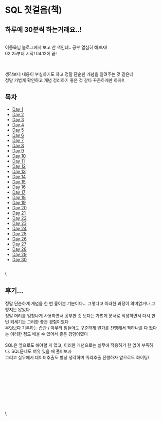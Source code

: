 # SQL 첫걸음(책)

## 하루에 30분씩 하는거래요..!

\
이동욱님 블로그에서 보고 산 책인데.. 공부 열심히 해보자!\
02.25부터 시작! 04.12에 끝!

\
\
생각보다 내용이 부실하기도 하고 정말 단순한 개념을 알려주는 것 같은데\
정말 가볍게 확인하고 개념 정리하기 좋은 것 같다 꾸준하게만 하자!\


## 목차

* [Day 1](day1.md)
* [Day 2](day-2.md)
* [Day 3](day-3.md)
* [Day 4](day-4.md)
* [Day 5](day-5.md)
* [Day 6](day-6.md)
* [Day 7](day-7.md)
* [Day 8](day-8.md)
* [Day 9](day-9.md)
* [Day 10](day-10.md)
* [Day 11](day-11.md)
* [Day 12](day-12.md)
* [Day 13](day-13.md)
* [Day 14](day-14.md)
* [Day 15](day-15.md)
* [Day 16](day-16.md)
* [Day 17](day-17.md)
* [Day 18](day-18.md)
* [Day 19](day-19.md)
* [Day 20](day-20.md)
* [Day 21](day-21.md)
* [Day 22](day-22.md)
* [Day 23](day-23.md)
* [Day 24](day-24.md)
* [Day 25](day-25.md)
* [Day 26](day-26.md)
* [Day 27](day-27.md)
* [Day 28](day-28.md)
* [Day 29](day-29.md)
* [Day 30](day-30.md)

\
\


## 후기...

정말 단순하게 개념을 한 번 훑어본 기분이다... 그렇다고 이러한 과정이 의미없거나 그렇지는 않았다\
정말 머리를 엄청나게 사용하면서 공부한 것 보다는 가볍게 문서로 작성하면서 다시 한 번 되세기는 그러한 좋은 경험이였다\
무엇보다 기록하는 습관 / 아무리 힘들어도 꾸준하게 뭔가를 진행해서 책하나를 다 봤다는 이러한 점도 배울 수 있어서 좋은 경험이였다\
\
SQL은 앞으로도 해야할 게 많고, 이러한 개념으로는 실무에 적용하기 한 없이 부족하다. SQL문제도 여유 있을 때 풀어보자\
그리고 실무에서 데이터추출도 항상 생각하며 쿼리추출 진행하자 앞으로도 화이팅\


\
\
\
\
\
\
\
\
\
\
